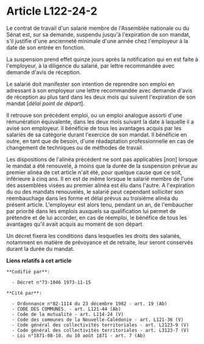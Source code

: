 # Article L122-24-2

Le contrat de travail d'un salarié membre de l'Assemblée nationale ou du Sénat est, sur sa demande, suspendu jusqu'à
l'expiration de son mandat, s'il justifie d'une ancienneté minimale d'une année chez l'employeur à la date de son entrée en
fonction.

La suspension prend effet quinze jours après la notification qui en est faite à l'employeur, à la diligence du salarié, par
lettre recommandée avec demande d'avis de réception.

Le salarié doit manifester son intention de reprendre son emploi en adressant à son employeur une lettre recommandée avec
demande d'avis de réception au plus tard dans les deux mois qui suivent l'expiration de son mandat [*délai point de départ*].

Il retrouve son précédent emploi, ou un emploi analogue assorti d'une rémunération équivalente, dans les deux mois suivant la
date à laquelle il a avisé son employeur. Il bénéficie de tous les avantages acquis par les salariés de sa catégorie durant
l'exercice de son mandat. Il bénéficie en outre, en tant que de besoin, d'une réadaptation professionnelle en cas de
changement de techniques ou de méthodes de travail.

Les dispositions de l'alinéa précédent ne sont pas applicables [*non*] lorsque le mandat a été renouvelé, à moins que la
durée de la suspension prévue au premier alinéa de cet article n'ait été, pour quelque cause que ce soit, inférieure à cinq
ans. Il en est de même lorsque le salarié membre de l'une des assemblées visées au premier alinéa est élu dans l'autre. A
l'expiration du ou des mandats renouvelés, le salarié peut cependant solliciter son réembauchage dans les forme et délai
prévus au troisième alinéa du présent article. L'employeur est alors tenu, pendant un an, de l'embaucher par priorité dans
les emplois auxquels sa qualification lui permet de prétendre et de lui accorder, en cas de réemploi, le bénéfice de tous les
avantages qu'il avait acquis au moment de son départ.

Un décret fixera les conditions dans lesquelles les droits des salariés, notamment en matière de prévoyance et de retraite,
leur seront conservés durant la durée du mandat.

**Liens relatifs à cet article**

	**Codifié par**:

	  - Décret n°73-1046 1973-11-15

	**Cité par**:

	  - Ordonnance n°82-1114 du 23 décembre 1982 - art. 19 (Ab)
	  - CODE DES COMMUNES. - art. L121-44 (Ab)
	  - Code de la mutualité - art. L114-24 (V)
	  - Code des communes de la Nouvelle-Calédonie - art. L121-36 (V)
	  - Code général des collectivités territoriales - art. L2123-9 (V)
	  - Code général des collectivités territoriales - art. L3123-7 (V)
	  - Loi n°1871-08-10. du 10 août 1871 - art. 7 (Ab)
